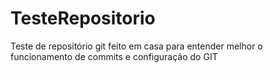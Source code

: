 # TesteRepositorio
Teste de repositório git feito em casa para entender melhor o funcionamento de commits e configuração do GIT
